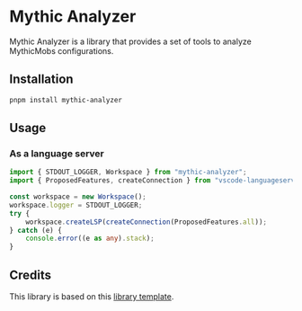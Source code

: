 # Mythic Analyzer

Mythic Analyzer is a library that provides a set of tools to analyze MythicMobs configurations.

## Installation

```bash
pnpm install mythic-analyzer
```

## Usage

### As a language server

```ts
import { STDOUT_LOGGER, Workspace } from "mythic-analyzer";
import { ProposedFeatures, createConnection } from "vscode-languageserver/node.js";

const workspace = new Workspace();
workspace.logger = STDOUT_LOGGER;
try {
    workspace.createLSP(createConnection(ProposedFeatures.all));
} catch (e) {
    console.error((e as any).stack);
}
```

## Credits

This library is based on this [library template](https://github.com/dzek69/ts-library-template).
